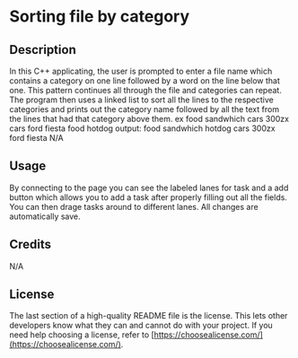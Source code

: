 # Sorting file by category

## Description

In this C++ applicating, the user is prompted to enter a file name which contains a category on one line followed by a word on the line below that one. This pattern continues all through the file and categories can repeat. 
The program then uses a linked list to sort all the lines to the respective categories and prints out the category name followed by all the text from the lines that had that category above them.
ex
food
sandwhich
cars
300zx
cars
ford fiesta
food
hotdog
output:
  food
    sandwhich
    hotdog
  cars
    300zx
    ford fiesta
N/A

## Usage

By connecting to the page you can see the labeled lanes for task and a add button which allows you to add a task after properly filling out all the fields. You can then drage tasks around to different lanes. All changes are automatically save.

## Credits

N/A

## License

The last section of a high-quality README file is the license. This lets other developers know what they can and cannot do with your project. If you need help choosing a license, refer to [https://choosealicense.com/](https://choosealicense.com/).
